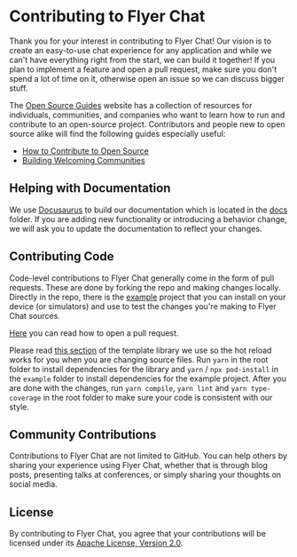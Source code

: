 # Contributing to Flyer Chat

Thank you for your interest in contributing to Flyer Chat! Our vision is to create an easy-to-use chat experience for any application and while we can't have everything right from the start, we can build it together! If you plan to implement a feature and open a pull request, make sure you don't spend a lot of time on it, otherwise open an issue so we can discuss bigger stuff.

The [Open Source Guides](https://opensource.guide) website has a collection of resources for individuals, communities, and companies who want to learn how to run and contribute to an open-source project. Contributors and people new to open source alike will find the following guides especially useful:

* [How to Contribute to Open Source](https://opensource.guide/how-to-contribute/)
* [Building Welcoming Communities](https://opensource.guide/building-community/)

## Helping with Documentation

We use [Docusaurus](https://docusaurus.io) to build our documentation which is located in the [docs](https://github.com/flyerhq/react-native-chat-ui/tree/main/docs) folder. If you are adding new functionality or introducing a behavior change, we will ask you to update the documentation to reflect your changes.

## Contributing Code

Code-level contributions to Flyer Chat generally come in the form of pull requests. These are done by forking the repo and making changes locally. Directly in the repo, there is the [example](https://github.com/flyerhq/react-native-chat-ui/tree/main/example) project that you can install on your device (or simulators) and use to test the changes you're making to Flyer Chat sources.

[Here](https://opensource.guide/how-to-contribute/#opening-a-pull-request) you can read how to open a pull request.

Please read [this section](https://github.com/demchenkoalex/react-native-module-template#how-to-see-my-changes-immediately-in-the-example) of the template library we use so the hot reload works for you when you are changing source files. Run `yarn` in the root folder to install dependencies for the library and `yarn` / `npx pod-install` in the `example` folder to install dependencies for the example project. After you are done with the changes, run `yarn compile`, `yarn lint` and `yarn type-coverage` in the root folder to make sure your code is consistent with our style.
 
## Community Contributions

Contributions to Flyer Chat are not limited to GitHub. You can help others by sharing your experience using Flyer Chat, whether that is through blog posts, presenting talks at conferences, or simply sharing your thoughts on social media.

## License

By contributing to Flyer Chat, you agree that your contributions will be licensed under its [Apache License, Version 2.0](LICENSE).
